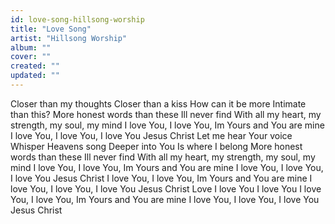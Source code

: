```yaml
---
id: love-song-hillsong-worship
title: "Love Song"
artist: "Hillsong Worship"
album: ""
cover: ""
created: ""
updated: ""
---
```


Closer than my thoughts
Closer than a kiss
How can it be more
Intimate than this?
More honest words than these Ill never find
With all my heart, my strength, my soul, my mind
I love You, I love You, Im Yours and You are mine
I love You, I love You, I love You Jesus Christ
Let me hear Your voice
Whisper Heavens song
Deeper into You
Is where I belong
More honest words than these Ill never find
With all my heart, my strength, my soul, my mind
I love You, I love You, Im Yours and You are mine
I love You, I love You, I love You Jesus Christ
I love You, I love You, Im Yours and You are mine
I love You, I love You, I love You Jesus Christ
Love
I love You
I love You
I love You, I love You, Im Yours and You are mine
I love You, I love You, I love You Jesus Christ